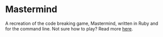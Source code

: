 # Mastermind

A recreation of the code breaking game, Mastermind, written in Ruby and for the command line.
Not sure how to play? Read more [here](https://en.wikipedia.org/wiki/Mastermind_(board_game)).
